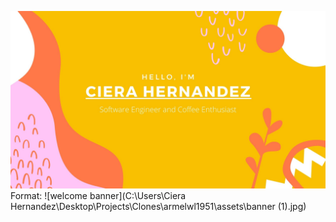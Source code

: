 ![GitHub Logo](/assets/banner.jpg)
Format: ![welcome banner](C:\Users\Ciera Hernandez\Desktop\Projects\Clones\armelwl1951\assets\banner (1).jpg)

<!--
**armelwl1951/armelwl1951** is a ✨ _special_ ✨ repository because its `README.md` (this file) appears on your GitHub profile.

Here are some ideas to get you started:

- 🔭 I’m currently working on ...
- 🌱 I’m currently learning ...
- 👯 I’m looking to collaborate on ...
- 🤔 I’m looking for help with ...
- 💬 Ask me about ...
- 📫 How to reach me: ...
- 😄 Pronouns: ...
- ⚡ Fun fact: ...
-->
